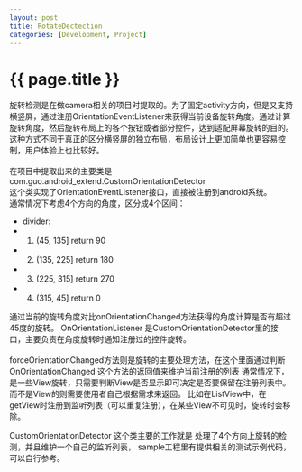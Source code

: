 ```yaml
---
layout: post
title: RotateDectection
categories: [Development, Project]
---
```


{{ page.title }}
================

旋转检测是在做camera相关的项目时提取的。为了固定activity方向，但是又支持横竖屏，通过注册OrientationEventListener来获得当前设备旋转角度。通过计算旋转角度，然后旋转布局上的各个按钮或者部分控件，达到适配屏幕旋转的目的。这种方式不同于真正的区分横竖屏的独立布局，布局设计上更加简单也更容易控制，用户体验上也比较好。</br>
</br>
在项目中提取出来的主要类是 com.guo.android_extend.CustomOrientationDetector</br>
这个类实现了OrientationEventListener接口，直接被注册到android系统。</br>
通常情况下考虑4个方向的角度，区分成4个区间：</br>
   *  divider:  </br>
   *  	1. (45, 135]	return 90</br>
   * 	2. (135, 225]	return 180</br>
   * 	3. (225, 315]	return 270</br>
   * 	4. (315, 45]	return 0</br>

通过当前的旋转角度对比onOrientationChanged方法获得的角度计算是否有超过45度的旋转。 
OnOrientationListener 是CustomOrientationDetector里的接口，主要负责在角度旋转时通知注册过的控件旋转。</br>
</br>
forceOrientationChanged方法则是旋转的主要处理方法，在这个里面通过判断 OnOrientationChanged 这个方法的返回值来维护当前注册的列表
通常情况下，是一些View旋转，只需要判断View是否显示即可决定是否要保留在注册列表中。
而不是View的则需要使用者自己根据需求来返回。
比如在ListView中，在getView时注册到监听列表（可以重复注册），在某些View不可见时，旋转时会移除。</br>

CustomOrientationDetector 这个类主要的工作就是 处理了4个方向上旋转的检测，并且维护一个自己的监听列表，
sample工程里有提供相关的测试示例代码，可以自行参考。</br>
